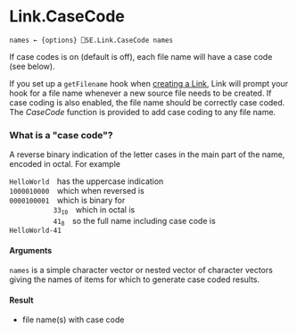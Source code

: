 # Link.CaseCode

    names ← {options} ⎕SE.Link.CaseCode names

If case codes is on (default is off), each file name will have a case code (see below). 

If you set up a `getFilename` hook when [creating a Link](Link.Create.md), Link will prompt your hook for a file name whenever a new source file needs
to be created. If case coding is also enabled, the file name should be correctly case coded. The *CaseCode* function is provided to add case coding to any file name. 

### What is a "case code"?
A reverse binary indication of the letter cases in the main part of the name, encoded in octal. For example

`HelloWorld` has the uppercase indication  
`1000010000` which when reversed is  
`0000100001` which is binary for  
<code>           33<sub>10</sub></code> which in octal is  
<code>           41<sub>8</sub></code> so the full name including case code is  
`HelloWorld-41`

#### Arguments
`names` is a simple character vector or nested vector of character vectors giving the names of items for which to generate case coded results.

#### Result

- file name(s) with case code